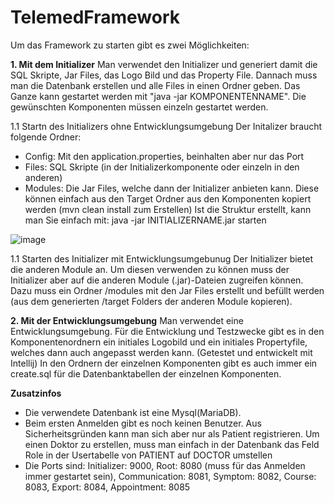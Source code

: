 # TelemedFramework
Um das Framework zu starten gibt es zwei Möglichkeiten:

**1. Mit dem Initializer**
Man verwendet den Initializer und generiert damit die SQL Skripte, Jar Files, das Logo Bild und das Property File. Dannach muss man die Datenbank erstellen und alle Files in einen Ordner geben. 
Das Ganze kann gestartet werden mit "java -jar KOMPONENTENNAME". Die gewünschten Komponenten müssen einzeln gestartet werden.

1.1 Startn des Initializers ohne Entwicklungsumgebung
Der Initalizer braucht folgende Ordner: 
- Config: Mit den application.properties, beinhalten aber nur das Port
- Files: SQL Skripte (in der Initializerkomponente oder einzeln in den anderen)
- Modules: Die Jar Files, welche dann der Initializer anbieten kann. Diese können einfach aus den Target Ordner aus den Komponenten kopiert werden (mvn clean install zum Erstellen)
Ist die Struktur erstellt, kann man Sie einfach mit: java -jar INITIALIZERNAME.jar starten

![image](https://github.com/wechtig/TelemedFramework/assets/39216564/dc27cbb0-4121-4724-aef2-59729e99b5d9)

1.1 Starten des Initializer mit Entwicklungsumgebunug
Der Initializer bietet die anderen Module an. Um diesen verwenden zu können muss der Initializer aber auf die anderen Module (.jar)-Dateien zugreifen können. Dazu muss ein Ordner /modules mit den Jar Files erstellt und befüllt werden (aus dem generierten /target Folders der anderen Module kopieren).


**2. Mit der Entwicklungsumgebung**
Man verwendet eine Entwicklungsumgebung. Für die Entwicklung und Testzwecke gibt es in den Komponentenordnern ein initiales Logobild und ein initiales Propertyfile, welches dann auch angepasst werden kann. (Getestet und entwickelt mit Intellij) 
In den Ordnern der einzelnen Komponenten gibt es auch immer ein create.sql für die Datenbanktabellen der einzelnen Komponenten.

**Zusatzinfos**
- Die verwendete Datenbank ist eine Mysql(MariaDB).
- Beim ersten Anmelden gibt es noch keinen Benutzer. Aus Sicherheitsgründen kann man sich aber nur als Patient registrieren. Um einen Doktor zu erstellen, muss man einfach in der Datenbank das Feld Role in der Usertabelle von PATIENT auf DOCTOR umstellen
- Die Ports sind:
    Initializer: 9000,
    Root: 8080 (muss für das Anmelden immer gestartet sein),
    Communication: 8081,
    Symptom: 8082,
    Course: 8083,
    Export: 8084,
    Appointment: 8085
